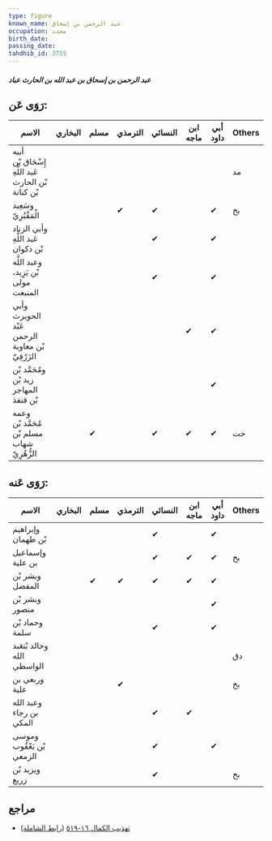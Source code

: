 ```yaml
---
type: figure
known_name: عبد الرحمن بن إسحاق
occupation: محدث
birth_date:
passing_date:
tahdhib_id: 3755
---
```

##### عبد الرحمن بن إسحاق بن عبد الله بن الحارث عباد

## رَوَى عَن:
| الاسم                                               | البخاري | مسلم | الترمذي | النسائي | ابن ماجه | أبي داود | Others |
| --------------------------------------------------- | ------- | ---- | ------- | ------- | -------- | -------- | ------ |
| أبيه إِسْحَاق بْن عَبد اللَّهِ بْن الحارث بْن كنانة |         |      |         |         |          |          | مد     |
| وسَعِيد الْمَقْبُرِيّ                               |         |      | ✔       | ✔       |          | ✔        | بخ     |
| وأبي الزناد عَبد اللَّهِ بْن ذكوان                  |         |      |         | ✔       |          | ✔        |        |
| وعبد اللَّه بْن يَزِيد، مولى المنبعث                |         |      |         | ✔       |          | ✔        |        |
| وأبي الحويرث عَبْد الرحمن بْن معاوية الزَرْقِيّ     |         |      |         |         | ✔        | ✔        |        |
| ومُحَمَّد بْن زيد بْن المهاجر بْن قنفذ              |         |      |         |         |          | ✔        |        |
| وعمه مُحَمَّد بْن مسلم بْن شهاب الزُّهْرِيّ         |         | ✔    |         | ✔       | ✔        | ✔        | خت     |
## رَوَى عَنه:
| الاسم                      | البخاري | مسلم | الترمذي | النسائي | ابن ماجه | أبي داود | Others |
| -------------------------- | ------- | ---- | ------- | ------- | -------- | -------- | ------ |
| وإبراهيم بْن طهمان         |         |      |         | ✔       |          | ✔        |        |
| وإسماعيل بن علية           |         |      |         | ✔       | ✔        | ✔        | بخ     |
| وبشر بْن المفضل            |         | ✔    | ✔       | ✔       | ✔        | ✔        |        |
| وبشر بْن منصور             |         |      |         |         |          | ✔        |        |
| وحماد بْن سلمة             |         |      |         | ✔       |          | ✔        |        |
| وخالد بْنعَبد الله الواسطي |         |      |         |         |          |          | دق     |
| وربعي بن علية              |         |      | ✔       |         |          |          | بخ     |
| وعبد الله بن رجاء المكي    |         |      |         | ✔       | ✔        |          |        |
| وموسى بْن يَعْقُوب الزمعي  |         |      |         | ✔       |          | ✔        |        |
| ويزيد بْن زريع             |         |      |         | ✔       |          |          | بخ     |
## مراجع
- [تهذيب الكمال ١٦-٥١٩](obsidian://open?vault=Tahdhib-al-Kamal&file=Figures/٣٧٥٥-عبد%20الرحمن%20بن%20إسحاق%20بن%20عبد%20الله%20بن%20الحارث%20عباد) ([رابط الشاملة](https://shamela.ws/book/3722/8512))